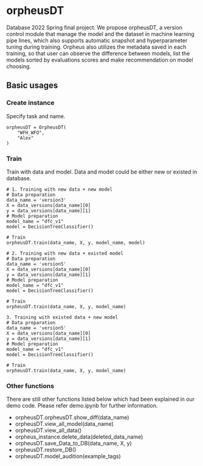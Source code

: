# orpheusDT
Database 2022 Spring final project.
We propose orpheusDT, a version control module that manage the model and the dataset in machine learning pipe
lines, which also supports automatic snapshot and hyperparameter tuning during training.
Orpheus also utilizes the metadata saved in each training, so that user can observe the difference between
models, list the models sorted by evaluations scores and make recommendation on model choosing. 

## Basic usages
### Create instance 
Specify task and name.
```angular2html
orpheusDT = OrpheusDT(
    "WFH_WFO",
    "Alex"
)
```

### Train
Train with data and model.
Data and model could be either new or existed in database.
```angular2html
# 1. Training with new data + new model
# Data preparation
data_name = 'version3'
X = data_versions[data_name][0]
y = data_versions[data_name][1]
# Model preparation
model_name = "dfc_v1"
model = DecisionTreeClassifier()

# Train
orpheusDT.train(data_name, X, y, model_name, model)
```
```angular2html
# 2. Training with new data + existed model
# Data preparation
data_name = 'version5'
X = data_versions[data_name][0]
y = data_versions[data_name][1]
# Model preparation
model_name = "dfc_v1"
model = DecisionTreeClassifier()

# Train
orpheusDT.train(data_name, X, y, model_name)
```
```angular2html
3. Training with existed data + new model
# Data preparation
data_name = 'version5'
X = data_versions[data_name][0]
y = data_versions[data_name][1]
# Model preparation
model_name = "dfc_v1"
model = DecisionTreeClassifier()

# Train
orpheusDT.train(data_name, X, y, model_name)
```

### Other functions
There are still other functions listed below which had been explained in our demo code.
Please refer demo.ipynb for further information.
- orpheusDT.orpheusDT.show_diff(data_name)
- orpheusDT.view_all_model(data_name)
- orpheusDT.view_all_data()
- orpheus_instance.delete_data(deleted_data_name)
- orpheusDT.save_Data_to_DB(data_name, X, y)
- orpheusDT.restore_DB()
- orpheusDT.model_audition(example_tags)

